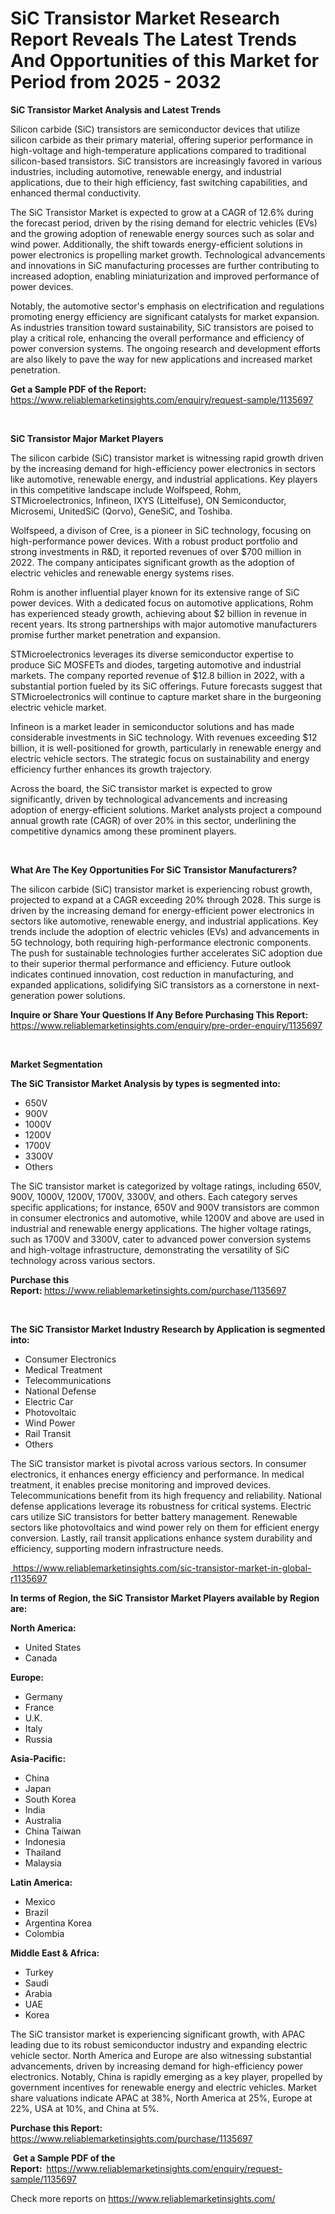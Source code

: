 <p><h1>SiC Transistor Market Research Report Reveals The Latest Trends And Opportunities of this Market for Period from 2025 - 2032</h1></p><p><strong>SiC Transistor Market Analysis and Latest Trends</strong></p>
<p><p>Silicon carbide (SiC) transistors are semiconductor devices that utilize silicon carbide as their primary material, offering superior performance in high-voltage and high-temperature applications compared to traditional silicon-based transistors. SiC transistors are increasingly favored in various industries, including automotive, renewable energy, and industrial applications, due to their high efficiency, fast switching capabilities, and enhanced thermal conductivity.</p><p>The SiC Transistor Market is expected to grow at a CAGR of 12.6% during the forecast period, driven by the rising demand for electric vehicles (EVs) and the growing adoption of renewable energy sources such as solar and wind power. Additionally, the shift towards energy-efficient solutions in power electronics is propelling market growth. Technological advancements and innovations in SiC manufacturing processes are further contributing to increased adoption, enabling miniaturization and improved performance of power devices. </p><p>Notably, the automotive sector's emphasis on electrification and regulations promoting energy efficiency are significant catalysts for market expansion. As industries transition toward sustainability, SiC transistors are poised to play a critical role, enhancing the overall performance and efficiency of power conversion systems. The ongoing research and development efforts are also likely to pave the way for new applications and increased market penetration.</p></p>
<p><strong>Get a Sample PDF of the Report:&nbsp;</strong> <a href="https://www.reliablemarketinsights.com/enquiry/request-sample/1135697?utm_campaign=1835&utm_medium=2&utm_source=Github&utm_content=ia&utm_term=10022025&utm_id=sic-transistor">https://www.reliablemarketinsights.com/enquiry/request-sample/1135697</a></p>
<p>&nbsp;</p>
<p><strong>SiC Transistor Major Market Players</strong></p>
<p><p>The silicon carbide (SiC) transistor market is witnessing rapid growth driven by the increasing demand for high-efficiency power electronics in sectors like automotive, renewable energy, and industrial applications. Key players in this competitive landscape include Wolfspeed, Rohm, STMicroelectronics, Infineon, IXYS (Littelfuse), ON Semiconductor, Microsemi, UnitedSiC (Qorvo), GeneSiC, and Toshiba.</p><p>Wolfspeed, a divison of Cree, is a pioneer in SiC technology, focusing on high-performance power devices. With a robust product portfolio and strong investments in R&D, it reported revenues of over $700 million in 2022. The company anticipates significant growth as the adoption of electric vehicles and renewable energy systems rises.</p><p>Rohm is another influential player known for its extensive range of SiC power devices. With a dedicated focus on automotive applications, Rohm has experienced steady growth, achieving about $2 billion in revenue in recent years. Its strong partnerships with major automotive manufacturers promise further market penetration and expansion.</p><p>STMicroelectronics leverages its diverse semiconductor expertise to produce SiC MOSFETs and diodes, targeting automotive and industrial markets. The company reported revenue of $12.8 billion in 2022, with a substantial portion fueled by its SiC offerings. Future forecasts suggest that STMicroelectronics will continue to capture market share in the burgeoning electric vehicle market.</p><p>Infineon is a market leader in semiconductor solutions and has made considerable investments in SiC technology. With revenues exceeding $12 billion, it is well-positioned for growth, particularly in renewable energy and electric vehicle sectors. The strategic focus on sustainability and energy efficiency further enhances its growth trajectory.</p><p>Across the board, the SiC transistor market is expected to grow significantly, driven by technological advancements and increasing adoption of energy-efficient solutions. Market analysts project a compound annual growth rate (CAGR) of over 20% in this sector, underlining the competitive dynamics among these prominent players.</p></p>
<p>&nbsp;</p>
<p><strong>What Are The Key Opportunities For SiC Transistor Manufacturers?</strong></p>
<p><p>The silicon carbide (SiC) transistor market is experiencing robust growth, projected to expand at a CAGR exceeding 20% through 2028. This surge is driven by the increasing demand for energy-efficient power electronics in sectors like automotive, renewable energy, and industrial applications. Key trends include the adoption of electric vehicles (EVs) and advancements in 5G technology, both requiring high-performance electronic components. The push for sustainable technologies further accelerates SiC adoption due to their superior thermal performance and efficiency. Future outlook indicates continued innovation, cost reduction in manufacturing, and expanded applications, solidifying SiC transistors as a cornerstone in next-generation power solutions.</p></p>
<p><strong>Inquire or Share Your Questions If Any Before Purchasing This Report:</strong> <a href="https://www.reliablemarketinsights.com/enquiry/pre-order-enquiry/1135697?utm_campaign=1835&utm_medium=2&utm_source=Github&utm_content=ia&utm_term=10022025&utm_id=sic-transistor">https://www.reliablemarketinsights.com/enquiry/pre-order-enquiry/1135697</a></p>
<p>&nbsp;</p>
<p><strong>Market Segmentation</strong></p>
<p><strong>The SiC Transistor Market Analysis by types is segmented into:</strong></p>
<p><ul><li>650V</li><li>900V</li><li>1000V</li><li>1200V</li><li>1700V</li><li>3300V</li><li>Others</li></ul></p>
<p><p>The SiC transistor market is categorized by voltage ratings, including 650V, 900V, 1000V, 1200V, 1700V, 3300V, and others. Each category serves specific applications; for instance, 650V and 900V transistors are common in consumer electronics and automotive, while 1200V and above are used in industrial and renewable energy applications. The higher voltage ratings, such as 1700V and 3300V, cater to advanced power conversion systems and high-voltage infrastructure, demonstrating the versatility of SiC technology across various sectors.</p></p>
<p><strong>Purchase this Report:&nbsp;</strong><a href="https://www.reliablemarketinsights.com/purchase/1135697?utm_campaign=1835&utm_medium=2&utm_source=Github&utm_content=ia&utm_term=10022025&utm_id=sic-transistor">https://www.reliablemarketinsights.com/purchase/1135697</a></p>
<p>&nbsp;</p>
<p><strong>The SiC Transistor Market Industry Research by Application is segmented into:</strong></p>
<p><ul><li>Consumer Electronics</li><li>Medical Treatment</li><li>Telecommunications</li><li>National Defense</li><li>Electric Car</li><li>Photovoltaic</li><li>Wind Power</li><li>Rail Transit</li><li>Others</li></ul></p>
<p><p>The SiC transistor market is pivotal across various sectors. In consumer electronics, it enhances energy efficiency and performance. In medical treatment, it enables precise monitoring and improved devices. Telecommunications benefit from its high frequency and reliability. National defense applications leverage its robustness for critical systems. Electric cars utilize SiC transistors for better battery management. Renewable sectors like photovoltaics and wind power rely on them for efficient energy conversion. Lastly, rail transit applications enhance system durability and efficiency, supporting modern infrastructure needs.</p></p>
<p><a href="https://www.reliablemarketinsights.com/sic-transistor-market-in-global-r1135697?utm_campaign=1835&utm_medium=2&utm_source=Github&utm_content=ia&utm_term=10022025&utm_id=sic-transistor">&nbsp;https://www.reliablemarketinsights.com/sic-transistor-market-in-global-r1135697</a></p>
<p><strong>In terms of Region, the SiC Transistor Market Players available by Region are:</strong></p>
<p>
    <p> <strong> North America: </strong>
        <ul>
            <li>United States</li>
            <li>Canada</li>
        </ul>
        </p> 
    <p> <strong> Europe: </strong>
        <ul>
            <li>Germany</li>
            <li>France</li>
            <li>U.K.</li>
            <li>Italy</li>
            <li>Russia</li>
        </ul>
        </p> 
    <p> <strong> Asia-Pacific: </strong>
        <ul>
            <li>China</li>
            <li>Japan</li>
            <li>South Korea</li>
            <li>India</li>
            <li>Australia</li>
            <li>China Taiwan</li>
            <li>Indonesia</li>
            <li>Thailand</li>
            <li>Malaysia</li>
        </ul>
        </p> 
    <p> <strong> Latin America: </strong>
        <ul>
            <li>Mexico</li>
            <li>Brazil</li>
            <li>Argentina Korea</li>
            <li>Colombia</li>
        </ul>
        </p> 
    <p> <strong> Middle East & Africa: </strong>
        <ul>
            <li>Turkey</li>
            <li>Saudi</li>
            <li>Arabia</li>
            <li>UAE</li>
            <li>Korea</li>
        </ul>
    </p>
    </p>
<p><p>The SiC transistor market is experiencing significant growth, with APAC leading due to its robust semiconductor industry and expanding electric vehicle sector. North America and Europe are also witnessing substantial advancements, driven by increasing demand for high-efficiency power electronics. Notably, China is rapidly emerging as a key player, propelled by government incentives for renewable energy and electric vehicles. Market share valuations indicate APAC at 38%, North America at 25%, Europe at 22%, USA at 10%, and China at 5%.</p></p>
<p><strong>Purchase this Report: </strong><a href="https://www.reliablemarketinsights.com/purchase/1135697?utm_campaign=1835&utm_medium=2&utm_source=Github&utm_content=ia&utm_term=10022025&utm_id=sic-transistor">https://www.reliablemarketinsights.com/purchase/1135697</a></p>
<p>&nbsp;<strong>Get a Sample PDF of the Report:&nbsp;&nbsp;</strong><a href="https://www.reliablemarketinsights.com/enquiry/request-sample/1135697?utm_campaign=1835&utm_medium=2&utm_source=Github&utm_content=ia&utm_term=10022025&utm_id=sic-transistor">https://www.reliablemarketinsights.com/enquiry/request-sample/1135697</a></p>
<p><strong></strong></p>
<p>Check more reports on <a href="https://www.reliablemarketinsights.com/?utm_campaign=1835&utm_medium=2&utm_source=Github&utm_content=ia&utm_term=10022025&utm_id=sic-transistor">https://www.reliablemarketinsights.com/</a></p>